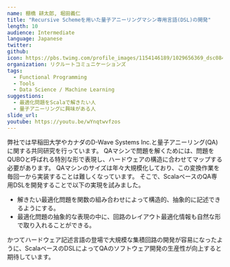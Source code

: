```yaml
---
name: 棚橋 耕太郎, 堀田義仁
title: "Recursive Schemeを用いた量子アニーリングマシン専用言語(DSL)の開発"
length: 10
audience: Intermediate
language: Japanese
twitter: 
github: 
icon: https://pbs.twimg.com/profile_images/1154146189/1029656369_dsc08417_400x400.jpg
organization: リクルートコミュニケーションズ
tags:
  - Functional Programming
  - Tools
  - Data Science / Machine Learning
suggestions:
  - 最適化問題をScalaで解きたい人
  - 量子アニーリングに興味がある人
slide_url:
youtube: https://youtu.be/wYnqtwvfzos
---
```

弊社では早稲田大学やカナダのD-Wave Systems Inc.と量子アニーリング(QA)に関する共同研究を行っています。
QAマシンで問題を解くためには、問題をQUBOと呼ばれる特別な形で表現し、ハードウェアの構造に合わせてマップする必要があります。
QAマシンのサイズは年々大規模化しており、この変換作業を毎回一から実装することは難しくなっています。
そこで、ScalaベースのQA専用DSLを開発することで以下の実現を試みました。

* 解きたい最適化問題を関数の組み合わせによって構造的、抽象的に記述できるようにする。
* 最適化問題の抽象的な表現の中に、回路のレイアウト最適化情報も自然な形で取り入れることができる。

かつてハードウェア記述言語の登場で大規模な集積回路の開発が容易になったように、ScalaベースのDSLによってQAのソフトウェア開発の生産性が向上すると期待しています。
